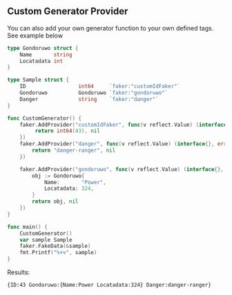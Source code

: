 ## Custom Generator Provider

You can also add your own generator function to your own defined tags. See example below

```go
type Gondoruwo struct {
	Name       string
	Locatadata int
}

type Sample struct {
	ID                 int64     `faker:"customIdFaker"`
	Gondoruwo          Gondoruwo `faker:"gondoruwo"`
	Danger             string    `faker:"danger"`
}

func CustomGenerator() {
	faker.AddProvider("customIdFaker", func(v reflect.Value) (interface{}, error) {
		 return int64(43), nil
	})
	faker.AddProvider("danger", func(v reflect.Value) (interface{}, error) {
		return "danger-ranger", nil
	})

	faker.AddProvider("gondoruwo", func(v reflect.Value) (interface{}, error) {
		obj := Gondoruwo{
			Name:       "Power",
			Locatadata: 324,
		}
		return obj, nil
	})
}

func main() { 
	CustomGenerator()
	var sample Sample
	faker.FakeData(&sample)
	fmt.Printf("%+v", sample)
}
```

Results:
```
{ID:43 Gondoruwo:{Name:Power Locatadata:324} Danger:danger-ranger}
```
